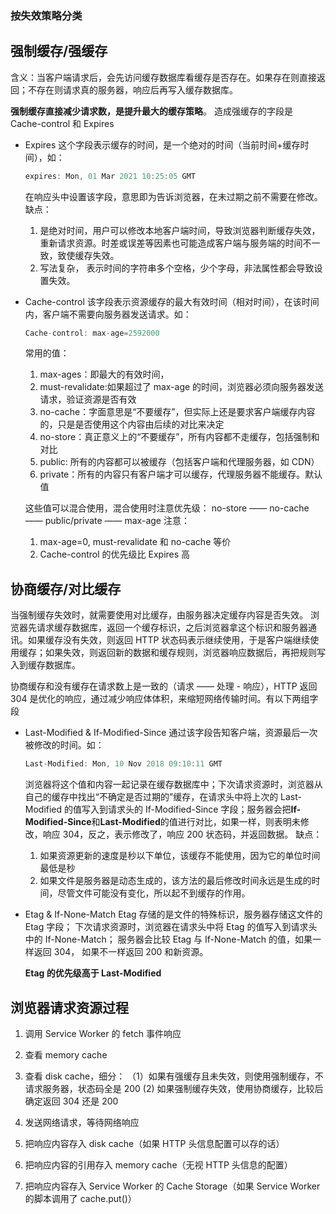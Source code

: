 ### 按失效策略分类

## 强制缓存/强缓存

含义：当客户端请求后，会先访问缓存数据库看缓存是否存在。如果存在则直接返回；不存在则请求真的服务器，响应后再写入缓存数据库。

**强制缓存直接减少请求数，是提升最大的缓存策略**。
造成强缓存的字段是 Cache-control 和 Expires

-   Expires
    这个字段表示缓存的时间，是一个绝对的时间（当前时间+缓存时间），如：
    ```js
    expires: Mon, 01 Mar 2021 10:25:05 GMT
    ```
    在响应头中设置该字段，意思即为告诉浏览器，在未过期之前不需要在修改。
    缺点：
    1. 是绝对时间，用户可以修改本地客户端时间，导致浏览器判断缓存失效，重新请求资源。时差或误差等因素也可能造成客户端与服务端的时间不一致，致使缓存失效。
    2. 写法复杂， 表示时间的字符串多个空格，少个字母，非法属性都会导致设置失效。
-   Cache-control
    该字段表示资源缓存的最大有效时间（相对时间），在该时间内，客户端不需要向服务器发送请求。如：

    ```js
    Cache-control: max-age=2592000
    ```

    常用的值：

    1. max-ages：即最大的有效时间，
    2. must-revalidate:如果超过了 max-age 的时间，浏览器必须向服务器发送请求，验证资源是否有效
    3. no-cache：字面意思是“不要缓存”，但实际上还是要求客户端缓存内容的，只是是否使用这个内容由后续的对比来决定
    4. no-store：真正意义上的“不要缓存”，所有内容都不走缓存，包括强制和对比
    5. public: 所有的内容都可以被缓存（包括客户端和代理服务器，如 CDN）
    6. private：所有的内容只有客户端才可以缓存，代理服务器不能缓存。默认值

    这些值可以混合使用，混合使用时注意优先级：
    no-store —— no-cache —— public/private —— max-age
    注意：

    1. max-age=0, must-revalidate 和 no-cache 等价
    2. Cache-control 的优先级比 Expires 高

## 协商缓存/对比缓存

当强制缓存失效时，就需要使用对比缓存，由服务器决定缓存内容是否失效。
浏览器先请求缓存数据库，返回一个缓存标识，之后浏览器拿这个标识和服务器通讯。如果缓存没有失效，则返回 HTTP 状态码表示继续使用，于是客户端继续使用缓存；如果失效，则返回新的数据和缓存规则，浏览器响应数据后，再把规则写入到缓存数据库。

协商缓存和没有缓存在请求数上是一致的（请求 —— 处理 - 响应），HTTP 返回 304 是优化的响应，通过减少响应体体积，来缩短网络传输时间。有以下两组字段

-   Last-Modified & If-Modified-Since
    通过该字段告知客户端，资源最后一次被修改的时间。如：

    ```js
    Last-Modified: Mon, 10 Nov 2018 09:10:11 GMT
    ```

    浏览器将这个值和内容一起记录在缓存数据库中；下次请求资源时，浏览器从自己的缓存中找出“不确定是否过期的”缓存，在请求头中将上次的 Last-Modified 的值写入到请求头的 If-Modified-Since 字段；服务器会把**If-Modified-Since**和**Last-Modified**的值进行对比，如果一样，则表明未修改，响应 304，反之，表示修改了，响应 200 状态码，并返回数据。
    缺点：

    1. 如果资源更新的速度是秒以下单位，该缓存不能使用，因为它的单位时间最低是秒
    2. 如果文件是服务器是动态生成的，该方法的最后修改时间永远是生成的时间，尽管文件可能没有变化，所以起不到缓存的作用。

-   Etag & If-None-Match
    Etag 存储的是文件的特殊标识，服务器存储这文件的 Etag 字段； 下次请求资源时，浏览器在请求头中将 Etag 的值写入到请求头中的 If-None-Match； 服务器会比较 Etag 与 If-None-Match 的值，如果一样返回 304， 如果不一样返回 200 和新资源。

    **Etag 的优先级高于 Last-Modified**

## 浏览器请求资源过程

1. 调用 Service Worker 的 fetch 事件响应
2. 查看 memory cache

3. 查看 disk cache，细分：
   （1）如果有强缓存且未失效，则使用强制缓存，不请求服务器，状态码全是 200
   (2) 如果强制缓存失效，使用协商缓存，比较后确定返回 304 还是 200
4. 发送网络请求，等待网络响应
5. 把响应内容存入 disk cache（如果 HTTP 头信息配置可以存的话）
6. 把响应内容的引用存入 memory cache（无视 HTTP 头信息的配置）
7. 把响应内容存入 Service Worker 的 Cache Storage（如果 Service Worker 的脚本调用了 cache.put()）
